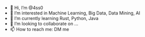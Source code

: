 - 👋 Hi, I’m @4ss0
- 👀 I’m interested in Machine Learning, Big Data, Data Mining, AI
- 🌱 I’m currently learning Rust, Python, Java
- 💞️ I’m looking to collaborate on ...
- 📫 How to reach me: DM me

<!---
4ss0/4ss0 is a ✨ special ✨ repository because its `README.md` (this file) appears on your GitHub profile.
You can click the Preview link to take a look at your changes.
--->

